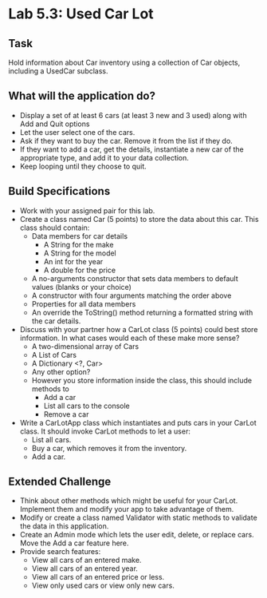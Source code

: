 # Lab 5.3: Used Car Lot
## Task
Hold information about Car inventory using a collection of Car objects, including a UsedCar subclass.

## What will the application do?
* Display a set of at least 6 cars (at least 3 new and 3 used) along with Add and Quit options
* Let the user select one of the cars.
* Ask if they want to buy the car. Remove it from the list if they do.
* If they want to add a car, get the details, instantiate a new car of the appropriate type, and add it to your data collection.
* Keep looping until they choose to quit.

## Build Specifications
* Work with your assigned pair for this lab.
* Create a class named Car (5 points) to store the data about this car. This class should contain:
	* Data members for car details
		* A String for the make
		* A String for the model
		* An int for the year
		* A double for the price
	* A no-arguments constructor that sets data members to default values (blanks or your choice)
	* A constructor with four arguments matching the order above
	* Properties for all data members
	* An override the ToString() method returning a formatted string with the car details.
* Discuss with your partner how a CarLot class (5 points) could best store information. In what cases would each of these make more sense?
	* A two-dimensional array of Cars
	* A List of Cars
	* A Dictionary <?, Car>
	* Any other option?
	* However you store information inside the class, this should include methods to
		* Add a car
		* List all cars to the console
		* Remove a car
* Write a CarLotApp class which instantiates and puts cars in your CarLot class. It should invoke CarLot methods to let a user:
	* List all cars.
	* Buy a car, which removes it from the inventory.
	* Add a car.
	
## Extended Challenge
* Think about other methods which might be useful for your CarLot. Implement them and modify your app to take advantage of them.
* Modify or create a class named Validator with static methods to validate the data in this application.
* Create an Admin mode which lets the user edit, delete, or replace cars. Move the Add a car feature here.
* Provide search features:
	* View all cars of an entered make.
	* View all cars of an entered year.
	* View all cars of an entered price or less.
	* View only used cars or view only new cars.